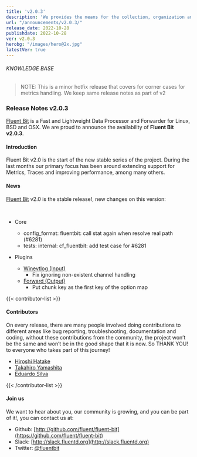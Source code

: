 ```yaml
---
title: 'v2.0.3'
description: 'We provides the means for the collection, organization and computerized retrieval of knowledge and Lightweight Data Forwarder for Linux, BSD, macOS and Windows.'
url: "/announcements/v2.0.3/"
release_date: 2022-10-28
publishdate: 2022-10-28
ver: v2.0.3
herobg: "/images/hero@2x.jpg"
latestVer: true
---
```


###### KNOWLEDGE BASE

> NOTE: This is a minor hotfix release that covers for corner cases for metrics handling. We keep same 
release notes as part of v2

### Release Notes v2.0.3

[Fluent Bit](https://fluentbit.io) is a Fast and Lightweight Data Processor and Forwarder for Linux, 
BSD and OSX. We are proud to announce the availability of **Fluent Bit v2.0.3**.

#### Introduction

Fluent Bit v2.0 is the start of the new stable series of the project. During the last months our primary focus has been around extending support for Metrics, Traces and improving performance, among many others.

#### News

[Fluent Bit](https://fluentbit.io) v2.0 is the stable release!, new changes on this version:

<br>

 - Core
   - config_format: fluentbit: call stat again when resolve real path (#6281)
   - tests: internal: cf_fluentbit: add test case for #6281

 - Plugins
   - [Winevtlog (Input)](https://docs.fluentbit.io/manual/2.0/pipeline/inputs/windows-event-log-winevtlog/)
      - Fix ignoring non-existent channel handling
   - [Forward (Output)](https://docs.fluentbit.io/manual/2.0/pipeline/outputs/forward/)
      - Put chunk key as the first key of the option map

{{< contributor-list >}}
#### Contributors

On every release, there are many people involved doing contributions to different areas like bug reporting, troubleshooting, documentation and coding, without these contributions from the community, the project won’t be the same and won’t be in the good shape that it is now. So THANK YOU! to everyone who takes part of this journey!

- [Hiroshi Hatake](https://github.com/cosmo0920)
- [Takahiro Yamashita](https://github.com/nokute78)
- [Eduardo Silva](https://github.com/edsiper)

{{< /contributor-list >}}

#### Join us

We want to hear about you, our community is growing, and you can be part of it!, you can contact us at:

* Github: [http://github.com/fluent/fluent-bit](https://github.com/fluent/fluent-bit)
* Slack: [http://slack.fluentd.org](http://slack.fluentd.org)
* Twitter: [@fluentbit](https://twitter.com/fluentbit)